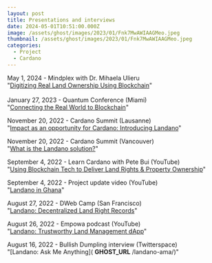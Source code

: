 ```yaml
---
layout: post
title: Presentations and interviews
date: 2024-05-01T10:51:00.000Z
image: /assets/ghost/images/2023/01/Fnk7MwAWIAAGMeo.jpeg
thumbnail: /assets/ghost/images/2023/01/Fnk7MwAWIAAGMeo.jpeg
categories:
  - Project
  - Cardano
---
```

May 1, 2024 - Mindplex with Dr. Mihaela Ulieru\
"[Digitizing Real Land Ownership Using Blockchain](https://youtu.be/_obPTo9ttl0?si=jku3XyfAO9ylfTTO)" \
\
January 27, 2023 - Quantum Conference (Miami)\
"[Connecting the Real World to Blockchain](https://docs.google.com/presentation/d/1I4jI3o6AVoserHQ2VmiJNpqYiOFn7Eb4QKPAgAKgG18/edit?usp=sharing)"

November 20, 2022 - Cardano Summit (Lausanne)\
"[Impact as an opportunity for Cardano: Introducing Landano](https://www.youtube.com/live/f2UGAxRwrQk?feature=share&t=1475)"

November 20, 2022 - Cardano Summit (Vancouver)\
"[What is the Landano solution?](https://docs.google.com/presentation/d/10phSDZq7Gpc1XHIFRQu8CrXT8O_GdwCLbstHuoL_olA/edit?usp=sharing)"  

September 4, 2022 - Learn Cardano with Pete Bui (YouTube)\
"[Using Blockchain Tech to Deliver Land Rights & Property Ownership](https://youtu.be/h9UjsK-elIQ)"

September 4, 2022 - Project update video (YouTube)\
"[Landano in Ghana](https://youtu.be/h9UjsK-elIQ)"  

August 27, 2022 - DWeb Camp (San Francisco)\
"[Landano: Decentralized Land Right Records](https://archive.org/details/27-10_00_landano__decentralized_land_right_records.mp4)"

August 26, 2022 - Empowa podcast (YouTube)\
"[Landano: Trustworthy Land Management dApp](https://youtu.be/nfl9AeTZJrA)"

August 16, 2022 - Bullish Dumpling interview (Twitterspace)\
"\[Landano: Ask Me Anything]( **GHOST_URL** /landano-ama/)"
